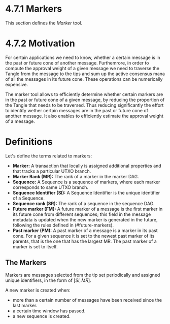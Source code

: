 # 4.7.1 Markers

This section defines the *Marker* tool.

# 4.7.2 Motivation

For certain applications we need to know, whether a certain message is in the past or future cone of another message. Furthemrore, in order to compute the approval weight of a given message we need to traverse the Tangle from the message to the tips and sum up the active consensus mana of all the messages in its future cone. These operations can be numerically expensive.

The marker tool allows to efficiently determine whether certain markers are in the past or future cone of a given message, by reducing the proportion of the Tangle that needs to be traversed. Thus reducing significantly the effort to identify wether certain messages are in the past or future cone of another message. It also enables to efficiently estimate the approval weight of a message.

# Definitions

Let's define the terms related to markers:
* **Marker:** A transaction that locally is assigned additional properties and that tracks a particular UTXO branch.
* **Marker Rank (MR):** The rank of a marker in the marker DAG.
* **Sequence:** A Sequence is a sequence of markers, where each marker corresponds to same UTXO branch.
* **Sequence Identifier (SI):** A Sequence Identifier is the unique identifier of a Sequence. 
* **Sequence rank (SR):** The rank of a sequence in the sequence DAG.
* **Future marker (FM):** A future marker of a message is the first marker in its future cone from different sequences; this field in the message metadata is updated when the new marker is generated in the future, following the rules defined in (#future-markers).
* **Past marker (PM):** A past marker of a message is a marker in its past cone. For a given sequence it is set to the newest past marker of its parents, that is the one that has the largest MR. The past marker of a marker is set to itself.

## The Markers

Markers are messages selected from the tip set periodically and assigned unique identifiers, in the form of $[SI, MR]$.

A new marker is created when: 
* more than a certain number of messages have been received since the last marker.
* a certain time window has passed.
* a new sequence is created.

